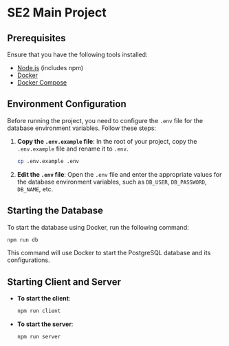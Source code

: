 # SE2 Main Project

## Prerequisites

Ensure that you have the following tools installed:

- [Node.js](https://nodejs.org/) (includes npm)
- [Docker](https://www.docker.com/)
- [Docker Compose](https://docs.docker.com/compose/)

## Environment Configuration

Before running the project, you need to configure the `.env` file for the database environment variables. Follow these steps:

1. **Copy the `.env.example` file**:
   In the root of your project, copy the `.env.example` file and rename it to `.env`.

   ```bash
   cp .env.example .env
   ```

2. **Edit the `.env` file**:
   Open the `.env` file and enter the appropriate values for the database environment variables, such as `DB_USER`, `DB_PASSWORD`, `DB_NAME`, etc.

## Starting the Database

To start the database using Docker, run the following command:

```bash
npm run db
```

This command will use Docker to start the PostgreSQL database and its configurations.

## Starting  Client and Server

- **To start the client**:

  ```bash
  npm run client
  ```

- **To start the server**:

  ```bash
  npm run server
  ```
